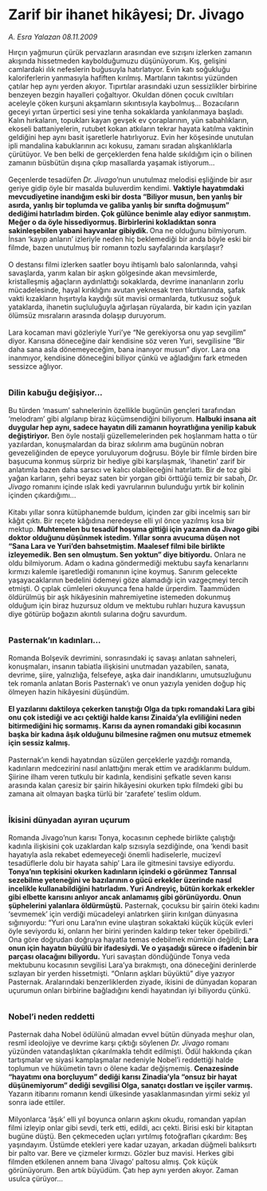 # Zarif bir ihanet hikâyesi; Dr. Jivago

*A. Esra Yalazan 08.11.2009*

<div class="taraf_structure_2col_1zq">
<div class="margen_n">



 <p>Hırçın yağmurun çürük pervazların arasından eve sızışını izlerken zamanın akışında hissetmeden kaybolduğumuzu düşünüyorum. Kış, gelişini camlardaki ılık nefeslerin buğusuyla hatırlatıyor. Evin katı soğukluğu kaloriferlerin yanmasıyla hafiften kırılmış. Martıların takıntısı yüzünden çatılar hep aynı yerden akıyor. Tıpırtılar arasındaki uzun sessizlikler birbirine benzeyen bezgin hayalleri çoğaltıyor. Okuldan dönen çocuk cıvıltıları aceleyle çöken kurşuni akşamların sıkıntısıyla kaybolmuş... Bozacıların geceyi yırtan ürpertici sesi yine tenha sokaklarda yankılanmaya başladı. Kalın hırkaların, topukları kayan gevşek ev çoraplarının, yün sabahlıkların, ekoseli battaniyelerin, rutubet kokan atkıların tekrar hayata katılma vaktinin geldiğini hep aynı basit işaretlerle hatırlıyoruz. Evin her köşesinde unutulan ipli mandalina kabuklarının acı kokusu, zamanı sıradan alışkanlıklarla çürütüyor. Ve ben belki de gerçeklerden fena halde sıkıldığım için o bilinen zamanın büsbütün dışına çıkıp masallarda yaşamak istiyorum... <br/><br/>Geçenlerde tesadüfen <i>Dr. Jivago</i>’nun unutulmaz melodisi eşliğinde bir asır geriye gidip öyle bir masalda buluverdim kendimi. <b>Vaktiyle hayatımdaki mevcudiyetine inandığım eski bir dosta “Biliyor musun, ben yanlış bir asırda, yanlış bir toplumda ve galiba yanlış bir sınıfta doğmuşum” dediğimi hatırladım birden. Çok gülünce benimle alay ediyor sanmıştım. Meğer o da öyle hissediyormuş. Birbirlerini kokladıktan sonra sakinleşebilen yabani hayvanlar gibiydik. </b>Ona ne olduğunu bilmiyorum. İnsan ‘kayıp anların’ izleriyle neden hiç beklemediği bir anda böyle eski bir filmde, bazen unutulmuş bir romanın tozlu sayfalarında karşılaşır? <br/><br/>O destansı filmi izlerken saatler boyu ihtişamlı balo salonlarında, vahşi savaşlarda, yarım kalan bir aşkın gölgesinde akan mevsimlerde, kristalleşmiş ağaçların aydınlattığı sokaklarda, devrime inananların zorlu mücadelesinde, hayal kırıklığını avutan yeknesak tren tıkırtılarında, şafak vakti kızakların hışırtıyla kaydığı süt mavisi ormanlarda, tutkusuz soğuk yataklarda, ihanetin suçluluğuyla ağırlaşan rüyalarda, bir kadın için yazılan ölümsüz mısraların arasında dolaşıp duruyorum. <br/><br/>Lara kocaman mavi gözleriyle Yuri’ye “Ne gerekiyorsa onu yap sevgilim” diyor. Karısına döneceğine dair kendisine söz veren Yuri, sevgilisine “Bir daha sana asla dönemeyeceğim, bana inanıyor musun” diyor. Lara ona inanmıyor, kendisine döneceğini biliyor çünkü ve ağladığını fark etmeden sessizce ağlıyor. <b><br/><br/><br/><font size="3">Dilin kabuğu değişiyor...</font> </b><br/><br/>Bu türden ‘masum’ sahnelerinin özellikle bugünün gençleri tarafından ‘melodram’ gibi algılanıp biraz küçümsendiğini biliyorum. <b>Halbuki insana ait duygular hep aynı, sadece hayatın dili zamanın hoyratlığına yenilip kabuk değiştiriyor.</b> Ben öyle nostalji güzellemelerinden pek hoşlanmam hatta o tür yazılardan, konuşmalardan da biraz sıkılırım ama bugünün nobran gevezeliğinden de epeyce yoruluyorum doğrusu. Böyle bir filmle birden bire başucuma konmuş sürpriz bir hediye gibi karşılaşmak, ‘ihanetin’ zarif bir anlatımla bazen daha sarsıcı ve kalıcı olabileceğini hatırlattı. Bir de toz gibi yağan karların, şehri beyaz saten bir yorgan gibi örttüğü temiz bir sabah, <i>Dr. Jivago</i> romanını içinde ıslak kedi yavrularının bulunduğu yırtık bir kolinin içinden çıkardığımı... <br/><br/>Kitabı yıllar sonra kütüphanemde buldum, içinden zar gibi incelmiş sarı bir kâğıt çıktı. Bir reçete kâğıdına neredeyse elli yıl önce yazılmış kısa bir mektup. <b>Muhtemelen bu tesadüf hoşuma gittiği için yazanın da Jivago gibi doktor olduğunu düşünmek istedim. Yıllar sonra avucuma düşen not “Sana Lara ve Yuri’den bahsetmiştim. Maalesef filmi bile birlikte izleyemedik. Ben sen olmuştum. Sen yoktun” diye bitiyordu.</b> Onlara ne oldu bilmiyorum. Adam o kadına göndermediği mektubu sayfa kenarlarını kırmızı kalemle işaretlediği romanının içine koymuş. Sanırım gelecekte yaşayacaklarının bedelini ödemeyi göze alamadığı için vazgeçmeyi tercih etmişti. O çıplak cümleleri okuyunca fena halde ürperdim. Taammüden öldürülmüş bir aşk hikâyesinin mahremiyetine istemeden dokunmuş olduğum için biraz huzursuz oldum ve mektubu ruhları huzura kavuşsun diye götürüp boğazın akıntılı sularına doğru savurdum. <b><br/><br/><br/><font size="3">Pasternak’ın kadınları...</font></b> <br/><br/>Romanda Bolşevik devrimini, sonrasındaki iç savaşı anlatan sahneleri, konuşmaları, insanın tabiatla ilişkisini unutmadan yazabilen, sanata, devrime, şiire, yalnızlığa, felsefeye, aşka dair inandıklarını, umutsuzluğunu tek romanla anlatan Boris Pasternak’ı ve onun yazıyla yeniden doğup hiç ölmeyen hazin hikâyesini düşündüm. <b><br/><br/>El yazılarını daktiloya çekerken tanıştığı Olga da tıpkı romandaki Lara gibi onu çok istediği ve acı çektiği halde karısı Zinaida’yla evliliğini neden bitirmediğini hiç sormamış. Karısı da aynen romandaki gibi kocasının başka bir kadına âşık olduğunu bilmesine rağmen onu mutsuz etmemek için sessiz kalmış. </b><br/><br/>Pasternak’ın kendi hayatından süzülen gerçeklerle yazdığı romanda, kadınların medcezirini nasıl anlattığını merak ettim ve aradıklarımı buldum. Şiirine ilham veren tutkulu bir kadınla, kendisini şefkatle seven karısı arasında kalan çaresiz bir şairin hikâyesini okurken tıpkı filmdeki gibi bu zamana ait olmayan başka türlü bir ‘zarafete’ teslim oldum.<b> <br/><br/><br/><font size="3">İkisini dünyadan ayıran uçurum</font></b><font size="3"> <br/></font><br/>Romanda Jivago’nun karısı Tonya, kocasının cephede birlikte çalıştığı kadınla ilişkisini çok uzaklardan kalp sızısıyla sezdiğinde, ona ‘kendi basit hayatıyla asla rekabet edemeyeceği önemli hadiselerle, mucizevî tesadüflerle dolu bir hayata sahip’ Lara ile gitmesini tavsiye ediyordu. <b>Tonya’nın tepkisini okurken kadınların içindeki o görünmez Tanrısal sezebilme yeteneğini ve bazılarının o gücü erkekler üzerinde nasıl incelikle kullanabildiğini hatırladım. Yuri Andreyiç, bütün korkak erkekler gibi elbette karısını anlıyor ancak anlamamış gibi görünüyordu. Onun şüphelerini yalanlara öldürmüştü.</b> Pasternak, çocuksu bir şairin öteki kadını ‘sevmemek’ için verdiği mücadeleyi anlatırken şiirin kırılgan dünyasına sığınıyordu: “Yuri onu Lara’nın evine ulaştıran sokaktaki küçük küçük evleri öyle seviyordu ki, onların her birini yerinden kaldırıp teker teker öpebilirdi.” Ona göre doğrudan doğruya hayatla temas edebilmek mümkün değildi; <b>Lara onun için hayatın büyülü bir ifadesiydi. Ve o yaşadığı sürece o ifadenin bir parçası olacağını biliyordu.</b> Yuri savaştan döndüğünde Tonya veda mektubunu kocasının sevgilisi Lara’ya bırakmıştı, ona döneceğini derinlerde sızlayan bir yerden hissetmişti. “Onların aşkları büyüktü” diye yazıyor Pasternak. Aralarındaki benzerliklerden ziyade, ikisini de dünyadan koparan uçurumun onları birbirine bağladığını kendi hayatından iyi biliyordu çünkü. <b><br/><br/><br/><font size="3">Nobel’i neden reddetti </font></b><br/><br/>Pasternak daha Nobel ödülünü almadan evvel bütün dünyada meşhur olan, resmî ideolojiye ve devrime karşı çıktığı söylenen <i>Dr. Jivago</i> romanı yüzünden vatandaşlıktan çıkarılmakla tehdit edilmişti. Ödül hakkında çıkan tartışmalar ve siyasi kamplaşmalar nedeniyle Nobel’i reddettiği halde toplumun ve hükümetin tavrı o ölene kadar değişmemiş. <b>Cenazesinde “hayatımı ona borçluyum” dediği karısı Zinadia’yla “onsuz bir hayat düşünemiyorum” dediği sevgilisi Olga, sanatçı dostları ve işçiler varmış. </b>Yazarın itibarını romanın kendi ülkesinde yasaklanmasından yirmi sekiz yıl sonra iade ettiler. <br/><br/>Milyonlarca ‘âşık’ elli yıl boyunca onların aşkını okudu, romandan yapılan filmi izleyip onlar gibi sevdi, terk etti, edildi, acı çekti. Birisi eski bir kitaptan bugüne düştü. Ben çekmeceden uçları yırtılmış fotoğrafları çıkardım: Beş yaşındayım. Üstümde etekleri yere kadar uzayan, arkadan düğmeli balıksırtı bir palto var. Bere ve çizmeler kırmızı. Gözler buz mavisi. Herkes gibi filmden etkilenen annem bana ‘Jivago’ paltosu almış. Çok küçük görünüyorum. Ben artık büyüdüm. Çatı hep aynı yerden akıyor. Zaman usulca çürüyor...</p>
<br/>
<br/>
<br/>



<br/>


<div id="taraf_not">
</div>

</div>


</div>
